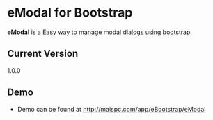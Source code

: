 # eModal for Bootstrap
**eModal** is a Easy way to manage modal dialogs using bootstrap.


## Current Version
1.0.0


## Demo
- Demo can be found at http://maispc.com/app/eBootstrap/eModal

